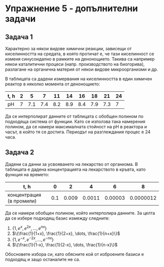 # Упражнение 5 - допълнителни задачи

## Задача 1

Характерно за някои видове химични реакции, зависещи от киселинността на средата, в която протичат е, че тази киселинност се изменя синусоидално в рамките на денонощието. Такива са например някои каталитични процеси (напр. производството на биогорива), разлагане на органична материя от някои видове микроорганизми и др.

В таблицата са дадени измервания на киселинността в един химичен реактор в няколко момента от денонощието:

| t, h | 2 | 5 | 7 | 11 | 14 | 16 | 18 | 21 | 24 |
|------|---|---|---|----|----|----|----|----|----|
| pH | 7 | 7.1 | 7.4 | 8.2 | 8.9 | 8.4 | 7.9 | 7.3 | 7 |

Да се интерполират данните от таблицата с обобщен полином по подходяща система от функции. Като се използва така намерения полином, да се намери максималната стойност на pH в реактора и часът, в който тя се достига. Периодът на разглеждания процес е 24 часа.

## Задача 2

Дадени са данни за усвояването на лекарство от организма. В таблицата е дадена концентрацията на лекарството в кръвта, като функция на времето:

| t, h | 0 | 2 | 4 | 6 | 8 |
|------|---|---|---|---|---|
| концентрация (в промили) | 0.1 | 0.009 | 0.0011 | 0.00003 | 0.0000012 |

Да се намери обобщен полином, който интерполира данните. За целта да се избере подходящ базис измежду следните:

1. $\{1, e^x, e^{2x}, \dots, e^{nx}\}$
2. $\{\frac{1}{1+x}, \frac{1}{2+x}, \dots, \frac{1}{n+x}\}$
3. $\{1, e^{-x}, e^{-2x}, \dots, e^{-nx}\}$
4. $\{\frac{1}{1-x}, \frac{1}{2-x}, \dots, \frac{1}{n-x}\}$

Обосновете избора си, като обясните кой от изброените базиси е подходящ и защо останалите не са.
